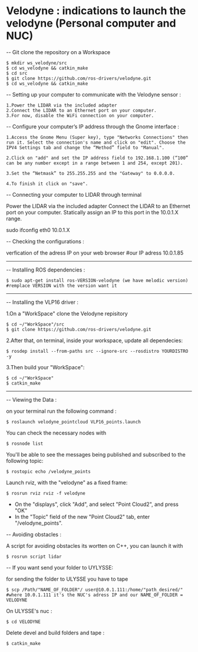 # Velodyne : indications to launch the velodyne (Personal computer and NUC)

-- Git clone the repository on a Workspace 

    $ mkdir ws_velodyne/src
    $ cd ws_velodyne && catkin_make
    $ cd src 
    $ git clone https://github.com/ros-drivers/velodyne.git
    $ cd ws_velodyne && catkin_make 

-- Setting up your computer to communicate with the Velodyne sensor :

    1.Power the LIDAR via the included adapter
    2.Connect the LIDAR to an Ethernet port on your computer.
    3.For now, disable the WiFi connection on your computer.

-- Configure your computer’s IP address through the Gnome interface :

    1.Access the Gnome Menu (Super key), type "Networks Connections" then run it. Select the connection's name and click on "edit". Choose the IPV4 Settings tab and change the “Method” field to "Manual".

    2.Click on "add" and set the IP address field to 192.168.1.100 (“100” can be any number except in a range between 1 and 254, except 201).

    3.Set the “Netmask” to 255.255.255 and the "Gateway" to 0.0.0.0.
  
    4.To finish it click on "save". 

-- Connecting your computer to LIDAR through terminal

Power the LIDAR via the included adapter Connect the LIDAR to an Ethernet port on your computer. Statically assign an IP to this port in the 10.0.1.X range.

sudo ifconfig eth0  10.0.1.X


-- Checking the configurations :

 verfication of the adress IP on your web browser #our IP adress 10.0.1.85

--------------------------------------------------------------------------------------

-- Installing ROS dependencies :

    $ sudo apt-get install ros-VERSION-velodyne (we have melodic version) #remplace VERSION with the version want it

--------------------------------------------------------------------------------------

-- Installing the VLP16 driver :

1.On a "WorkSpace" clone the Velodyne repisitory 

    $ cd ~/"WorkSpace"/src
    $ git clone https://github.com/ros-drivers/velodyne.git

2.After that, on terminal, inside your workspace, update all dependecies:

    $ rosdep install --from-paths src --ignore-src --rosdistro YOURDISTRO -y 

3.Then build your "WorkSpace":

    $ cd ~/"WorkSpace"
    $ catkin_make

--------------------------------------------------------------------------------------

-- Viewing the Data : 

on your terminal run the following command :

    $ roslaunch velodyne_pointcloud VLP16_points.launch

You can check the necessary nodes with 

    $ rosnode list

You'll be able to see the messages being published and subscribed to the following topic: 

    $ rostopic echo /velodyne_points

Launch rviz, with the "velodyne" as a fixed frame: 

    $ rosrun rviz rviz -f velodyne

* On the "displays", click "Add", and select "Point Cloud2", and press "OK"
* In the "Topic" field of the new "Point Cloud2" tab, enter "/velodyne_points".
    

-- Avoiding obstacles : 

A script for avoiding obstacles its wortten on C++, you can launch it with 

    $ rosrun script lidar

-- If you want send your folder to UYLYSSE:

for sending the folder to ULYSSE you have to tape

    $ scp /Path/"NAME_OF_FOLDER"/ user@10.0.1.111:/home/"path_desired/" #where 10.0.1.111 it's the NUC's adress IP and our NAME_OF_FOLDER = VELODYNE

On ULYSSE's nuc :
    
    $ cd VELODYNE    
   
Delete devel and build folders and tape :
    
    $ catkin_make
 

    
    
    
